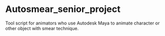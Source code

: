 # Autosmear_senior_project
Tool script for animators who use Autodesk Maya to animate character or other object with smear technique.
